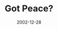 ---
layout: music 
title: "Got Peace?"
series: "Got Christmas?"
date: 2002-12-28 
description: "Delve into the key staples of the Christmas story."
audio: "http://s3.amazonaws.com/crossroadsaudiomessages/Got%20Peace%20Dec28.mp3"
audio-duration: "42:10"
src: "http://www.crossroads.net/players/media/series/bigscreen.gotxmas.jpg"
---